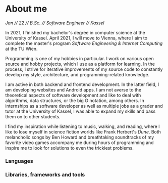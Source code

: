# About me

*Jan // 22 // B.Sc. // Software Engineer // Kassel*

In 2021, I finished my bachelor's degree in computer science at the University of Kassel.
April 2021, I will move to Vienna, where I aim to complete the master's program *Software Engineering & Internet Computing* at the TU Wien.

Programming is one of my hobbies in particular.
I work on various open source and hobby projects, which I use as a platform for learning.
In the process, I strive for iterative improvements of my source code to constantly develop my style, architecture, and programming-related knowledge.

I am active in both backend and frontend development.
In the latter field, I am developing websites and Android apps.
I am not averse to the theoretical aspects of software development and like to deal with algorithms, data structures, or the big O notation, among others.
In internships as a software developer as well as multiple jobs as a grader and tutor at the University of Kassel, I was able to expand my skills and pass them on to other students.

I find my inspiration while listening to music, walking, and reading, where I like to lose myself in science fiction worlds like Frank Herbert's *Dune*.
Both melancholic songs by Ben Howard and breathtaking soundtracks of my favorite video games accompany me during hours of programming and inspire me to look for solutions to even the trickiest problems.

### Languages
<language-list class="mt-4 mb-4"></language-list>

### Libraries, frameworks and tools
<software-list class="mt-4 mb-4"></software-list>
